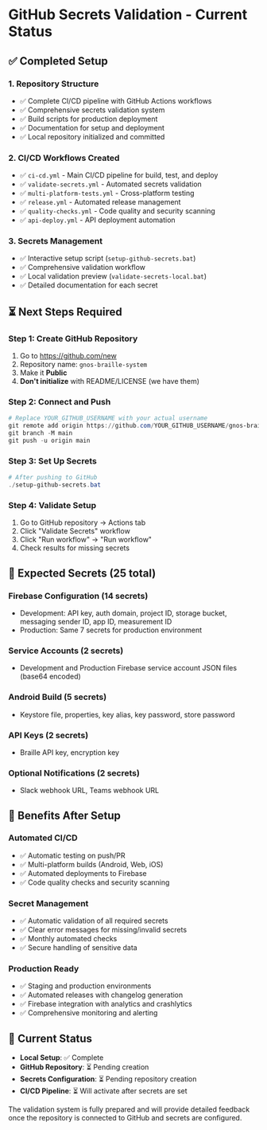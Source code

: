 # GitHub Secrets Validation - Current Status

## ✅ Completed Setup

### 1. Repository Structure
- ✅ Complete CI/CD pipeline with GitHub Actions workflows
- ✅ Comprehensive secrets validation system
- ✅ Build scripts for production deployment
- ✅ Documentation for setup and deployment
- ✅ Local repository initialized and committed

### 2. CI/CD Workflows Created
- ✅ `ci-cd.yml` - Main CI/CD pipeline for build, test, and deploy
- ✅ `validate-secrets.yml` - Automated secrets validation
- ✅ `multi-platform-tests.yml` - Cross-platform testing
- ✅ `release.yml` - Automated release management
- ✅ `quality-checks.yml` - Code quality and security scanning
- ✅ `api-deploy.yml` - API deployment automation

### 3. Secrets Management
- ✅ Interactive setup script (`setup-github-secrets.bat`)
- ✅ Comprehensive validation workflow
- ✅ Local validation preview (`validate-secrets-local.bat`)
- ✅ Detailed documentation for each secret

## ⏳ Next Steps Required

### Step 1: Create GitHub Repository
1. Go to https://github.com/new
2. Repository name: `gnos-braille-system`
3. Make it **Public**
4. **Don't initialize** with README/LICENSE (we have them)

### Step 2: Connect and Push
```powershell
# Replace YOUR_GITHUB_USERNAME with your actual username
git remote add origin https://github.com/YOUR_GITHUB_USERNAME/gnos-braille-system.git
git branch -M main
git push -u origin main
```

### Step 3: Set Up Secrets
```powershell
# After pushing to GitHub
./setup-github-secrets.bat
```

### Step 4: Validate Setup
1. Go to GitHub repository → Actions tab
2. Click "Validate Secrets" workflow
3. Click "Run workflow" → "Run workflow"
4. Check results for missing secrets

## 🔐 Expected Secrets (25 total)

### Firebase Configuration (14 secrets)
- Development: API key, auth domain, project ID, storage bucket, messaging sender ID, app ID, measurement ID
- Production: Same 7 secrets for production environment

### Service Accounts (2 secrets)
- Development and Production Firebase service account JSON files (base64 encoded)

### Android Build (5 secrets)
- Keystore file, properties, key alias, key password, store password

### API Keys (2 secrets)
- Braille API key, encryption key

### Optional Notifications (2 secrets)
- Slack webhook URL, Teams webhook URL

## 🚀 Benefits After Setup

### Automated CI/CD
- ✅ Automatic testing on push/PR
- ✅ Multi-platform builds (Android, Web, iOS)
- ✅ Automated deployments to Firebase
- ✅ Code quality checks and security scanning

### Secret Management
- ✅ Automatic validation of all required secrets
- ✅ Clear error messages for missing/invalid secrets
- ✅ Monthly automated checks
- ✅ Secure handling of sensitive data

### Production Ready
- ✅ Staging and production environments
- ✅ Automated releases with changelog generation
- ✅ Firebase integration with analytics and crashlytics
- ✅ Comprehensive monitoring and alerting

## 📝 Current Status
- **Local Setup**: ✅ Complete
- **GitHub Repository**: ⏳ Pending creation
- **Secrets Configuration**: ⏳ Pending repository creation
- **CI/CD Pipeline**: ⏳ Will activate after secrets are set

The validation system is fully prepared and will provide detailed feedback once the repository is connected to GitHub and secrets are configured.
